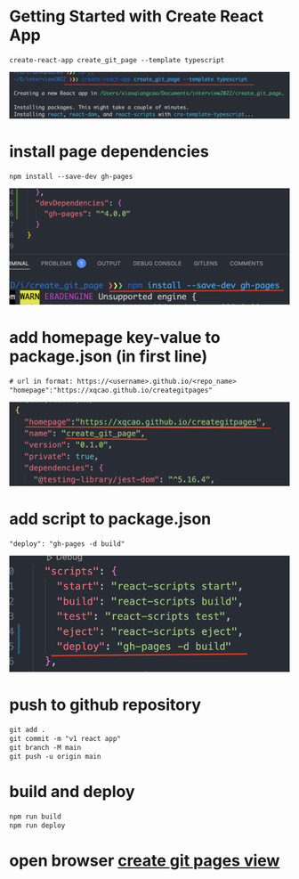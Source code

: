 # Getting Started with Create React App

```
create-react-app create_git_page --template typescript  
```
![create react app](/public/imgs/createapp.png)
# install page dependencies
```
npm install --save-dev gh-pages
```
![install gh-pages](/public/imgs/install.png)

# add homepage key-value to package.json (in first line)
```
# url in format: https://<username>.github.io/<repo_name>
"homepage":"https://xqcao.github.io/creategitpages"
```
![add homepage url](/public/imgs/homeurl.png)

# add script to package.json
```
"deploy": "gh-pages -d build"
```
![add script](/public/imgs/script.png)

#  push to github repository
```
git add .
git commit -m "v1 react app"
git branch -M main
git push -u origin main
```


# build and deploy
```
npm run build
npm run deploy
```

# open browser [create git pages view](https://xqcao.github.io/creategitpages)